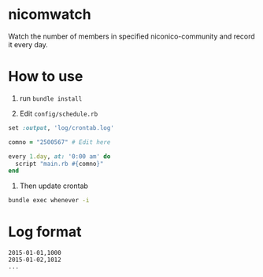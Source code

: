 # nicomwatch
Watch the number of members in specified niconico-community and record it every day.

# How to use
1. run `bundle install`

1. Edit `config/schedule.rb`
  ```ruby
  set :output, 'log/crontab.log'
  
  comno = "2500567" # Edit here
  
  every 1.day, at: '0:00 am' do
    script "main.rb #{comno}"
  end
  ```
  
1. Then update crontab
  ```bash
  bundle exec whenever -i
  ```

# Log format
```
2015-01-01,1000
2015-01-02,1012
...
```

